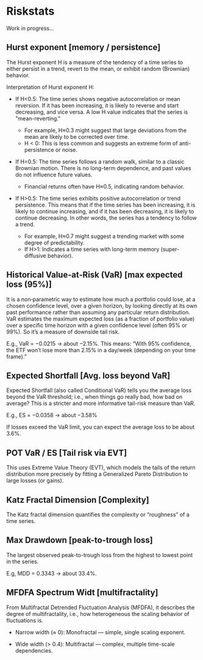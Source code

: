 # Riskstats


Work in progress...

## Hurst exponent [memory / persistence]

The Hurst exponent H is a measure of the tendency of a time series to either persist in a trend, revert to the mean, or exhibit random (Brownian) behavior. 

Interpretation of Hurst exponent H:

+ If H<0.5: The time series shows negative autocorrelation or mean reversion. If it has been increasing, it is likely to reverse and start decreasing, and vice versa. A low H value indicates that the series is "mean-reverting."
  + For example, H≈0.3 might suggest that large deviations from the mean are likely to be corrected over time.
  + H < 0: This is less common and suggests an extreme form of anti-persistence or noise.
  
+ If H=0.5: The time series follows a random walk, similar to a classic Brownian motion. There is no long-term dependence, and past values do not influence future values. 
  + Financial returns often have H≈0.5, indicating random behavior.

+ If H>0.5: The time series exhibits positive autocorrelation or trend persistence. This means that if the time series has been increasing, it is likely to continue increasing, and if it has been decreasing, it is likely to continue decreasing. In other words, the series has a tendency to follow a trend. 
  + For example, H≈0.7 might suggest a trending market with some degree of predictability.
  + If H>1: Indicates a time series with long-term memory (super-diffusive behavior).


## Historical Value‑at‑Risk (VaR) [max expected loss (95%)]

It is a non‑parametric way to estimate how much a portfolio could lose, at a chosen confidence level, over a given horizon, by looking directly at its own past performance rather than assuming any particular return distribution.
VaR estimates the maximum expected loss (as a fraction of portfolio value) over a specific time horizon with a given confidence level (often 95% or 99%).
So it’s a measure of downside tail risk.

E.g., VaR = −0.0215 → about −2.15%.
This means: “With 95% confidence, the ETF won’t lose more than 2.15% in a day/week (depending on your time frame).”



## Expected Shortfall [Avg. loss beyond VaR]
Expected Shortfall (also called Conditional VaR) tells you the average loss beyond the VaR threshold; i.e., when things go really bad, how bad on average?
This is a stricter and more informative tail-risk measure than VaR.

E.g., ES = −0.0358 → about −3.58%

If losses exceed the VaR limit, you can expect the average loss to be about 3.6%.


## POT VaR / ES	[Tail risk via EVT]
This uses Extreme Value Theory (EVT), which models the tails of the return distribution more precisely by fitting a Generalized Pareto Distribution to large losses (or gains).



## Katz Fractal Dimension [Complexity]
The Katz fractal dimension quantifies the complexity or “roughness” of a time series.

## Max Drawdown	[peak-to-trough loss]
The largest observed peak-to-trough loss from the highest to lowest point in the series.

E.g, MDD = 0.3343 → about 33.4%.



## MFDFA Spectrum Widt [multifractality]

From Multifractal Detrended Fluctuation Analysis (MFDFA), it describes the degree of multifractality, i.e., how heterogeneous the scaling behavior of fluctuations is.

+ Narrow width (≈ 0): Monofractal — simple, single scaling exponent.

+ Wide width (> 0.4): Multifractal — complex, multiple time-scale dependencies.